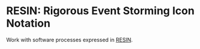 # RESIN: Rigorous Event Storming Icon Notation

Work with software processes expressed in [RESIN](https://www.setms.org/synthesis/requirements.html).
